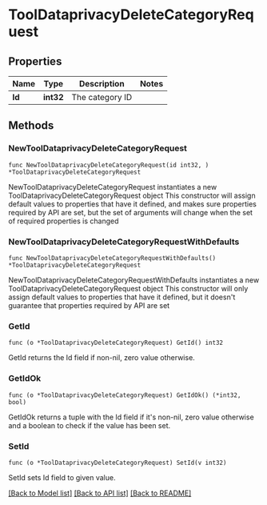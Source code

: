 # ToolDataprivacyDeleteCategoryRequest

## Properties

Name | Type | Description | Notes
------------ | ------------- | ------------- | -------------
**Id** | **int32** | The category ID | 

## Methods

### NewToolDataprivacyDeleteCategoryRequest

`func NewToolDataprivacyDeleteCategoryRequest(id int32, ) *ToolDataprivacyDeleteCategoryRequest`

NewToolDataprivacyDeleteCategoryRequest instantiates a new ToolDataprivacyDeleteCategoryRequest object
This constructor will assign default values to properties that have it defined,
and makes sure properties required by API are set, but the set of arguments
will change when the set of required properties is changed

### NewToolDataprivacyDeleteCategoryRequestWithDefaults

`func NewToolDataprivacyDeleteCategoryRequestWithDefaults() *ToolDataprivacyDeleteCategoryRequest`

NewToolDataprivacyDeleteCategoryRequestWithDefaults instantiates a new ToolDataprivacyDeleteCategoryRequest object
This constructor will only assign default values to properties that have it defined,
but it doesn't guarantee that properties required by API are set

### GetId

`func (o *ToolDataprivacyDeleteCategoryRequest) GetId() int32`

GetId returns the Id field if non-nil, zero value otherwise.

### GetIdOk

`func (o *ToolDataprivacyDeleteCategoryRequest) GetIdOk() (*int32, bool)`

GetIdOk returns a tuple with the Id field if it's non-nil, zero value otherwise
and a boolean to check if the value has been set.

### SetId

`func (o *ToolDataprivacyDeleteCategoryRequest) SetId(v int32)`

SetId sets Id field to given value.



[[Back to Model list]](../README.md#documentation-for-models) [[Back to API list]](../README.md#documentation-for-api-endpoints) [[Back to README]](../README.md)


